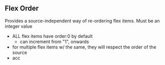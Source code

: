 ## Flex Order

Provides a source-independent way of re-ordering flex items.
Must be an integer value

* ALL flex items have order:0 by default
  * can increment from "1", onwards
* for multiple flex items w/ the same, they will respect the order of the source
* acc